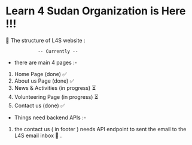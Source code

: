 # Learn 4 Sudan Organization is Here !!!

🔵 The structure of L4S website :

                -- Currently --

- there are main 4 pages :-

1. Home Page (done) ✅
2. About us Page (done) ✅
3. News & Activities (in progress) ⏳
4. Volunteering Page (in progress) ⏳
5. Contact us (done) ✅


- Things need backend APIs :-

1. the contact us ( in footer ) needs API endpoint to sent the email to the L4S email inbox 📧 .